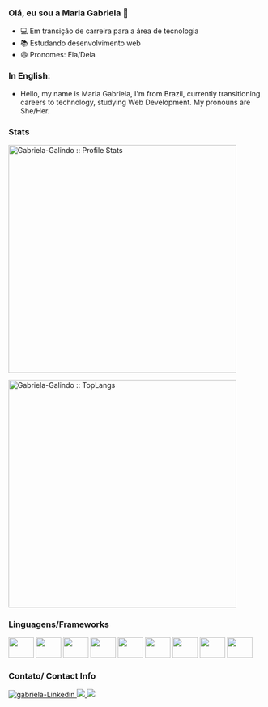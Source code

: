 ### Olá, eu sou a Maria Gabriela 👋


- 💻 Em transição de carreira para a área de tecnologia
- 📚 Estudando desenvolvimento web
- 😄 Pronomes: Ela/Dela

### In English:
- Hello, my name is Maria Gabriela, I'm from Brazil, currently transitioning careers to technology, studying Web Development. My pronouns are She/Her. 

### Stats
<div>
  <p>
    <a href="https://github.com/Gabriela-Galindo">
    <p>
      <img width="450px" src="https://github-readme-stats.vercel.app/api?username=Gabriela-Galindo&show_icons=true&theme=omni" alt="Gabriela-Galindo :: Profile Stats" />
    </p>
    <p>
      <img width="450px" src="https://github-readme-stats.vercel.app/api/top-langs/?username=Gabriela-Galindo&langs_count=6&theme=omni&layout=compact" alt="Gabriela-Galindo :: TopLangs" />
     </p>
   </a>
  </p>
</div>


### Linguagens/Frameworks
<div style="display: inline_block" >
 <img height="40" width="50" src="https://user-images.githubusercontent.com/74669052/211087011-aeaceb87-67f7-4978-a428-769ed7af68c5.svg" />
 <img height="40" width="50"  src="https://user-images.githubusercontent.com/74669052/211086619-13222ff8-bbd0-451e-9d66-73ba3cc28e3b.svg" />
 <img height="40" width="50" src="https://user-images.githubusercontent.com/74669052/211088723-2ff553ca-a80f-4beb-8f05-1413d8a57807.svg" />
 <img height="40" width="50" src="https://user-images.githubusercontent.com/74669052/211087772-448ba331-0d6b-4e26-a6ec-be37fec3332f.svg" />
 <img height="40" width="50" src="https://user-images.githubusercontent.com/74669052/211087975-24a37e4c-1cdf-40ff-9cfd-8f9f9b3a2132.svg" />
 <img height="40" width="50" src="https://user-images.githubusercontent.com/74669052/211088206-0c4a5ccc-58c3-4add-8fb4-41fa12bbfaf6.svg" />
 <img height="40" width="50" src="https://cdn.jsdelivr.net/gh/devicons/devicon/icons/nodejs/nodejs-original.svg" />
 <img height="40" width="50" src="https://cdn.jsdelivr.net/gh/devicons/devicon/icons/mysql/mysql-original.svg" />
 <img height="40" width="50" src="https://cdn.jsdelivr.net/gh/devicons/devicon/icons/docker/docker-plain-wordmark.svg" />          
</div>

### Contato/ Contact Info
<div style="display: inline_block" >
  <a href="https://www.linkedin.com/in/mariagabrielagalindo/" >
    <img src="https://img.shields.io/badge/LinkedIn-0077B5?style=for-the-badge&logo=linkedin&logoColor=white" alt="gabriela-Linkedin" />
  </a>
  <a href="mailto:gabi_who@live.com" />
    <img src="https://img.shields.io/badge/Microsoft_Outlook-0078D4?style=for-the-badge&logo=microsoft-outlook&logoColor=white" />
  </a>
   <a href="https://discord.gg/Gabiwho#0518" />
    <img src="https://img.shields.io/badge/Discord-7289DA?style=for-the-badge&logo=discord&logoColor=white" target="_blank">
   </a> 
</div>
